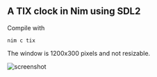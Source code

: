 ## A TIX clock in Nim using SDL2

Compile with

```nim c tix```

The window is 1200x300 pixels and not resizable.

![screenshot](https://github.com/mdoege/nim-tix/raw/master/screenshot.png "nim-tix screenshot")
